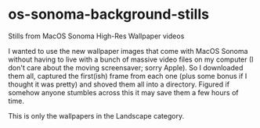 # os-sonoma-background-stills
Stills from MacOS Sonoma High-Res Wallpaper videos

I wanted to use the new wallpaper images that come with MacOS Sonoma without having to live with a bunch of massive video files on my computer (I don't care about the moving screensaver; sorry Apple). So I downloaded them all, captured the first(ish) frame from each one (plus some bonus if I thought it was pretty) and shoved them all into a directory. Figured if somehow anyone stumbles across this it may save them a few hours of time.

This is only the wallpapers in the Landscape category.
